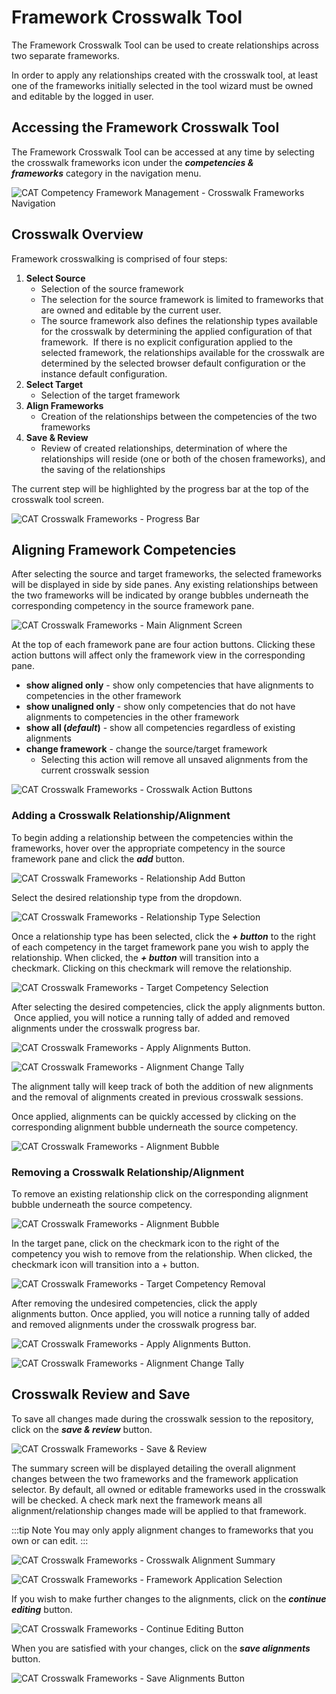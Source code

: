 # Framework Crosswalk Tool

The Framework Crosswalk Tool can be used to create relationships across two separate frameworks.

In order to apply any relationships created with the crosswalk tool, at least one of the frameworks initially selected in the tool wizard must be owned and editable by the logged in user.

## Accessing the Framework Crosswalk Tool

The Framework Crosswalk Tool can be accessed at any time by selecting the crosswalk frameworks icon under the ***competencies & frameworks*** category in the navigation menu.

![CAT Competency Framework Management - Crosswalk Frameworks Navigation](/authoring/crosswalk-navigation.png)

## Crosswalk Overview

Framework crosswalking is comprised of four steps:
1. **Select Source**
    - Selection of the source framework
    - The selection for the source framework is limited to frameworks that
    are owned and editable by the current user.
    - The source framework also defines the relationship types available
    for the crosswalk by determining the applied configuration of that
    framework.  If there is no explicit configuration applied to the
    selected framework, the relationships available for the crosswalk
    are determined by the selected browser default configuration or the
    instance default configuration.
3.  **Select Target**
    - Selection of the target framework
3.  **Align Frameworks**
    - Creation of the relationships between the
    competencies of the two frameworks
4.  **Save & Review**
    - Review of created relationships, determination of
    where the relationships will reside (one or both of the chosen
    frameworks), and the saving of the relationships

The current step will be highlighted by the progress bar at the top of the crosswalk tool screen.

![CAT Crosswalk Frameworks - Progress Bar](/authoring/progress-bar.png)

## Aligning Framework Competencies

After selecting the source and target frameworks, the selected frameworks will be displayed in side by side panes. Any existing relationships between the two frameworks will be indicated by orange bubbles underneath the corresponding competency in the source framework pane.

![CAT Crosswalk Frameworks - Main Alignment Screen](/authoring/main-alignment-screen.png)

At the top of each framework pane are four action buttons. Clicking these action buttons will affect only the framework view in the corresponding pane.

- **show aligned only** - show only competencies that have alignments to competencies in the other framework
- **show unaligned only** - show only competencies that do not have alignments to competencies in the other framework
- **show all (*default*)** - show all competencies regardless of existing alignments
- **change framework** - change the source/target framework
    - Selecting this action will remove all unsaved alignments from the current crosswalk session

![CAT Crosswalk Frameworks - Crosswalk Action Buttons](/authoring/action-buttons.png)

### Adding a Crosswalk Relationship/Alignment

To begin adding a relationship between the competencies within the frameworks, hover over the appropriate competency in the source framework pane and click the ***add*** button.

![CAT Crosswalk Frameworks - Relationship Add Button](/authoring/relationship-add-button.png)

Select the desired relationship type from the dropdown.

![CAT Crosswalk Frameworks - Relationship Type Selection](/authoring/relationship-type-selection.png)

Once a relationship type has been selected, click the ***+ button*** to the right of each competency in the target framework pane you wish to apply the relationship. When clicked, the ***+ button*** will transition into a checkmark. Clicking on this checkmark will remove the relationship.

![CAT Crosswalk Frameworks - Target Competency Selection](/authoring/target-competency-selection.png)

After selecting the desired competencies, click the apply alignments button.  Once applied, you will notice a running tally of added and removed alignments under the crosswalk progress bar.  

![CAT Crosswalk Frameworks - Apply Alignments Button.](/authoring/apply-alignments-button.png)

![CAT Crosswalk Frameworks - Alignment Change Tally](/authoring/alignment-change-tally.png)

The alignment tally will keep track of both the addition of new alignments and the removal of alignments created in previous crosswalk sessions.  

Once applied, alignments can be quickly accessed by clicking on the corresponding alignment bubble underneath the source competency.

![CAT Crosswalk Frameworks - Alignment Bubble](/authoring/alignment-bubble.png)

### Removing a Crosswalk Relationship/Alignment

To remove an existing relationship click on the corresponding alignment bubble underneath the source competency.

![CAT Crosswalk Frameworks - Alignment Bubble](/authoring/alignment-bubble.png)

In the target pane, click on the checkmark icon to the right of the competency you wish to remove from the relationship. When clicked, the checkmark icon will transition into a + button.

![CAT Crosswalk Frameworks - Target Competency Removal](/authoring/target-competency-removal.png)

After removing the undesired competencies, click the apply alignments button. Once applied, you will notice a running tally of added and removed alignments under the crosswalk progress bar.  

![CAT Crosswalk Frameworks - Apply Alignments Button.](/authoring/apply-alignment-bubble.png)

![CAT Crosswalk Frameworks - Alignment Change Tally](/authoring/alignment-removing-one.png)

## Crosswalk Review and Save

To save all changes made during the crosswalk session to the repository, click on the ***save & review*** button.

![CAT Crosswalk Frameworks - Save & Review](/authoring/alignment-save-and-review.png)

The summary screen will be displayed detailing the overall alignment changes between the two frameworks and the framework application selector. By default, all owned or editable frameworks used in the crosswalk will be checked. A check mark next the framework means all alignment/relationship changes made will be applied to that framework.

:::tip Note
You may only apply alignment changes to frameworks that you own or can edit.
:::

![CAT Crosswalk Frameworks - Crosswalk Alignment Summary](/authoring/alignment-summary.png)

![CAT Crosswalk Frameworks - Framework Application Selection](/authoring/framework-application-selection.png)

If you wish to make further changes to the alignments, click on the ***continue editing*** button.

![CAT Crosswalk Frameworks - Continue Editing Button](/authoring/continue-editing.png)

When you are satisfied with your changes, click on the ***save alignments*** button.

![CAT Crosswalk Frameworks - Save Alignments Button](/authoring/save-alignments.png)
